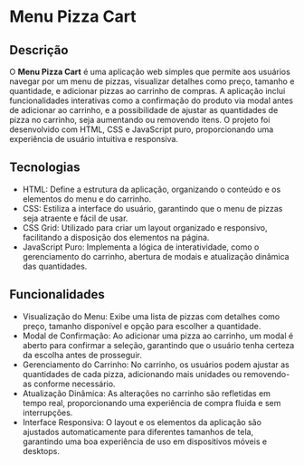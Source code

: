 # Menu Pizza Cart

## Descrição
O **Menu Pizza Cart** é uma aplicação web simples que permite aos usuários navegar por um menu de pizzas, visualizar detalhes como preço, tamanho e quantidade, e adicionar pizzas ao carrinho de compras. A aplicação inclui funcionalidades interativas como a confirmação do produto via modal antes de adicionar ao carrinho, e a possibilidade de ajustar as quantidades de pizza no carrinho, seja aumentando ou removendo itens. O projeto foi desenvolvido com HTML, CSS e JavaScript puro, proporcionando uma experiência de usuário intuitiva e responsiva.

## Tecnologias
- HTML: Define a estrutura da aplicação, organizando o conteúdo e os elementos do menu e do carrinho. <br>
- CSS: Estiliza a interface do usuário, garantindo que o menu de pizzas seja atraente e fácil de usar.<br>
- CSS Grid: Utilizado para criar um layout organizado e responsivo, facilitando a disposição dos elementos na página.<br>
- JavaScript Puro: Implementa a lógica de interatividade, como o gerenciamento do carrinho, abertura de modais e atualização dinâmica das quantidades.

## Funcionalidades
- Visualização do Menu: Exibe uma lista de pizzas com detalhes como preço, tamanho disponível e opção para escolher a quantidade.<br>
- Modal de Confirmação: Ao adicionar uma pizza ao carrinho, um modal é aberto para confirmar a seleção, garantindo que o usuário tenha certeza da escolha antes de prosseguir.<br>
- Gerenciamento do Carrinho: No carrinho, os usuários podem ajustar as quantidades de cada pizza, adicionando mais unidades ou removendo-as conforme necessário.<br>
- Atualização Dinâmica: As alterações no carrinho são refletidas em tempo real, proporcionando uma experiência de compra fluida e sem interrupções.<br>
- Interface Responsiva: O layout e os elementos da aplicação são ajustados automaticamente para diferentes tamanhos de tela, garantindo uma boa experiência de uso em dispositivos móveis e desktops.
